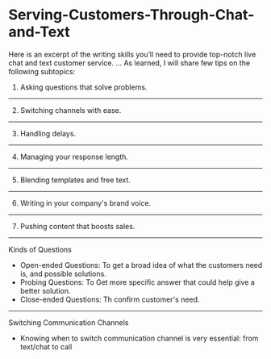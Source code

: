 # Serving-Customers-Through-Chat-and-Text
Here is an excerpt of the writing skills you’ll need to provide top-notch live chat and text customer service.
...
As learned, I will share few tips on the following subtopics:
1. Asking questions that solve problems.
---
2. Switching channels with ease.
---
3. Handling delays.
---
4. Managing your response length.
----
5. Blending templates and free text.
---
6. Writing in your company's brand voice.
---
7. Pushing content that boosts sales.

---
Kinds of Questions
- Open-ended Questions: To get a broad idea of what the customers need is, and possible solutions.
- Probing Questions: To Get more specific answer that could help give a better solution.
- Close-ended Questions: Th confirm customer's need.

--- 
Switching Communication Channels
- Knowing when to switch communication channel is very essential: from text/chat to call
